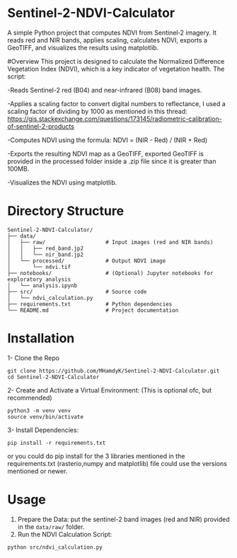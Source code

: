 # Sentinel-2-NDVI-Calculator
A simple Python project that computes NDVI from Sentinel‑2 imagery. It reads red and NIR bands, applies scaling, calculates NDVI, exports a GeoTIFF, and visualizes the results using matplotlib.

#Overview
This project is designed to calculate the Normalized Difference Vegetation Index (NDVI), which is a key indicator of vegetation health. The script:

-Reads Sentinel-2 red (B04) and near-infrared (B08) band images.

-Applies a scaling factor to convert digital numbers to reflectance, I used a scaling factor of dividing by 1000 as mentioned in this thread: https://gis.stackexchange.com/questions/173145/radiometric-calibration-of-sentinel-2-products

-Computes NDVI using the formula:
NDVI = (NIR - Red) / (NIR + Red)

-Exports the resulting NDVI map as a GeoTIFF, exported GeoTIFF is provided in the processed folder inside a .zip file since it is greater than 100MB.

-Visualizes the NDVI using matplotlib.

# Directory Structure
```
Sentinel-2-NDVI-Calculator/
├── data/
│   ├── raw/                   # Input images (red and NIR bands)
│   │   ├── red_band.jp2
│   │   └── nir_band.jp2
│   └── processed/             # Output NDVI image
│       └── ndvi.tif
├── notebooks/                 # (Optional) Jupyter notebooks for exploratory analysis
│   └── analysis.ipynb
├── src/                       # Source code
│   └── ndvi_calculation.py
├── requirements.txt           # Python dependencies
└── README.md                  # Project documentation
```
# Installation
1- Clone the Repo 
```
git clone https://github.com/MHamdyK/Sentinel-2-NDVI-Calculator.git
cd Sentinel-2-NDVI-Calculator
```
2- Create and Activate a Virtual Environment: (This is optional ofc, but recommended)
```
python3 -m venv venv
source venv/bin/activate
```
3- Install Dependencies:
```
pip install -r requirements.txt
```
or you could do pip install for the 3 libraries mentioned in the requirements.txt (rasterio,numpy and matplotlib) file could use the versions mentioned or newer.

# Usage
1. Prepare the Data:
put the sentinel-2 band images (red and NIR) provided in the `data/raw/` folder.
2. Run the NDVI Calculation Script:
```
python src/ndvi_calculation.py
```
